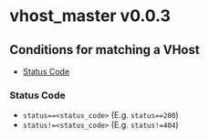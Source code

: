 # vhost_master v0.0.3
## Conditions for matching a VHost
- [Status Code](#status-code)

### Status Code
- `status==<status_code>` (E.g. `status==200`)
- `status!=<status_code>` (E.g. `status!=404`)